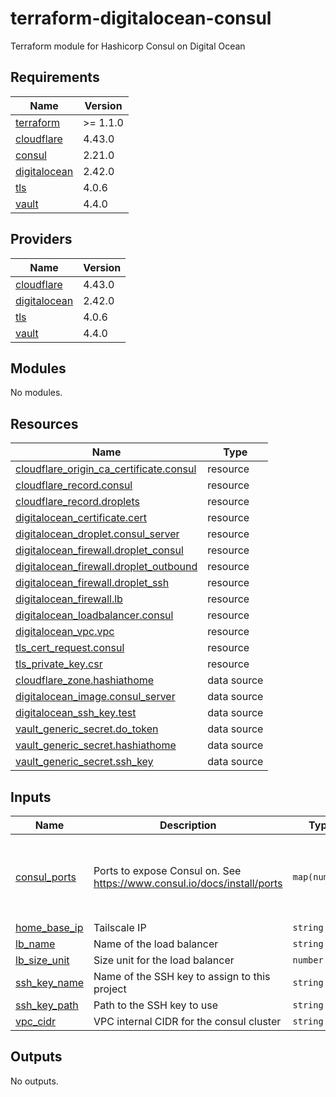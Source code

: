 # terraform-digitalocean-consul
Terraform module for Hashicorp Consul on Digital Ocean

<!-- BEGIN_TF_DOCS -->
## Requirements

| Name | Version |
|------|---------|
| <a name="requirement_terraform"></a> [terraform](#requirement\_terraform) | >= 1.1.0 |
| <a name="requirement_cloudflare"></a> [cloudflare](#requirement\_cloudflare) | 4.43.0 |
| <a name="requirement_consul"></a> [consul](#requirement\_consul) | 2.21.0 |
| <a name="requirement_digitalocean"></a> [digitalocean](#requirement\_digitalocean) | 2.42.0 |
| <a name="requirement_tls"></a> [tls](#requirement\_tls) | 4.0.6 |
| <a name="requirement_vault"></a> [vault](#requirement\_vault) | 4.4.0 |

## Providers

| Name | Version |
|------|---------|
| <a name="provider_cloudflare"></a> [cloudflare](#provider\_cloudflare) | 4.43.0 |
| <a name="provider_digitalocean"></a> [digitalocean](#provider\_digitalocean) | 2.42.0 |
| <a name="provider_tls"></a> [tls](#provider\_tls) | 4.0.6 |
| <a name="provider_vault"></a> [vault](#provider\_vault) | 4.4.0 |

## Modules

No modules.

## Resources

| Name | Type |
|------|------|
| [cloudflare_origin_ca_certificate.consul](https://registry.terraform.io/providers/cloudflare/cloudflare/4.43.0/docs/resources/origin_ca_certificate) | resource |
| [cloudflare_record.consul](https://registry.terraform.io/providers/cloudflare/cloudflare/4.43.0/docs/resources/record) | resource |
| [cloudflare_record.droplets](https://registry.terraform.io/providers/cloudflare/cloudflare/4.43.0/docs/resources/record) | resource |
| [digitalocean_certificate.cert](https://registry.terraform.io/providers/digitalocean/digitalocean/2.42.0/docs/resources/certificate) | resource |
| [digitalocean_droplet.consul_server](https://registry.terraform.io/providers/digitalocean/digitalocean/2.42.0/docs/resources/droplet) | resource |
| [digitalocean_firewall.droplet_consul](https://registry.terraform.io/providers/digitalocean/digitalocean/2.42.0/docs/resources/firewall) | resource |
| [digitalocean_firewall.droplet_outbound](https://registry.terraform.io/providers/digitalocean/digitalocean/2.42.0/docs/resources/firewall) | resource |
| [digitalocean_firewall.droplet_ssh](https://registry.terraform.io/providers/digitalocean/digitalocean/2.42.0/docs/resources/firewall) | resource |
| [digitalocean_firewall.lb](https://registry.terraform.io/providers/digitalocean/digitalocean/2.42.0/docs/resources/firewall) | resource |
| [digitalocean_loadbalancer.consul](https://registry.terraform.io/providers/digitalocean/digitalocean/2.42.0/docs/resources/loadbalancer) | resource |
| [digitalocean_vpc.vpc](https://registry.terraform.io/providers/digitalocean/digitalocean/2.42.0/docs/resources/vpc) | resource |
| [tls_cert_request.consul](https://registry.terraform.io/providers/hashicorp/tls/4.0.6/docs/resources/cert_request) | resource |
| [tls_private_key.csr](https://registry.terraform.io/providers/hashicorp/tls/4.0.6/docs/resources/private_key) | resource |
| [cloudflare_zone.hashiathome](https://registry.terraform.io/providers/cloudflare/cloudflare/4.43.0/docs/data-sources/zone) | data source |
| [digitalocean_image.consul_server](https://registry.terraform.io/providers/digitalocean/digitalocean/2.42.0/docs/data-sources/image) | data source |
| [digitalocean_ssh_key.test](https://registry.terraform.io/providers/digitalocean/digitalocean/2.42.0/docs/data-sources/ssh_key) | data source |
| [vault_generic_secret.do_token](https://registry.terraform.io/providers/hashicorp/vault/4.4.0/docs/data-sources/generic_secret) | data source |
| [vault_generic_secret.hashiathome](https://registry.terraform.io/providers/hashicorp/vault/4.4.0/docs/data-sources/generic_secret) | data source |
| [vault_generic_secret.ssh_key](https://registry.terraform.io/providers/hashicorp/vault/4.4.0/docs/data-sources/generic_secret) | data source |

## Inputs

| Name | Description | Type | Default | Required |
|------|-------------|------|---------|:--------:|
| <a name="input_consul_ports"></a> [consul\_ports](#input\_consul\_ports) | Ports to expose Consul on. See https://www.consul.io/docs/install/ports | `map(number)` | <pre>{<br/>  "dns": 8600,<br/>  "http": 8500,<br/>  "serf-lan": 8301,<br/>  "server": 8300<br/>}</pre> | no |
| <a name="input_home_base_ip"></a> [home\_base\_ip](#input\_home\_base\_ip) | Tailscale IP | `string` | n/a | yes |
| <a name="input_lb_name"></a> [lb\_name](#input\_lb\_name) | Name of the load balancer | `string` | `"consul-lb"` | no |
| <a name="input_lb_size_unit"></a> [lb\_size\_unit](#input\_lb\_size\_unit) | Size unit for the load balancer | `number` | `1` | no |
| <a name="input_ssh_key_name"></a> [ssh\_key\_name](#input\_ssh\_key\_name) | Name of the SSH key to assign to this project | `string` | `"consul-key"` | no |
| <a name="input_ssh_key_path"></a> [ssh\_key\_path](#input\_ssh\_key\_path) | Path to the SSH key to use | `string` | `"~/.ssh/dokey.pub"` | no |
| <a name="input_vpc_cidr"></a> [vpc\_cidr](#input\_vpc\_cidr) | VPC internal CIDR for the consul cluster | `string` | `"10.10.20.0/24"` | no |

## Outputs

No outputs.
<!-- END_TF_DOCS -->